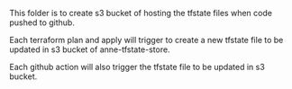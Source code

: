 This folder is to create s3 bucket of hosting the tfstate files when code pushed to github. 

Each terraform plan and apply will trigger to create a new tfstate file to be updated in s3 bucket of anne-tfstate-store. 

Each github action will also trigger the tfstate file to be updated in s3 bucket. 